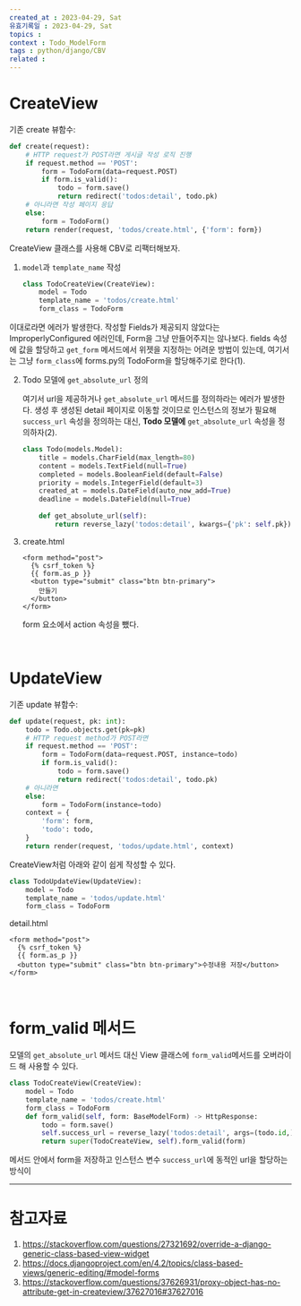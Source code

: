 ```yaml
---
created_at : 2023-04-29, Sat
유효기록일 : 2023-04-29, Sat
topics : 
context : Todo_ModelForm
tags : python/django/CBV
related : 
---
```

# CreateView
기존 create 뷰함수:
```python
def create(request):
    # HTTP request가 POST라면 게시글 작성 로직 진행
    if request.method == 'POST':
        form = TodoForm(data=request.POST)
        if form.is_valid():
            todo = form.save()
            return redirect('todos:detail', todo.pk)
    # 아니라면 작성 페이지 응답
    else:
        form = TodoForm()
    return render(request, 'todos/create.html', {'form': form})
```

CreateView 클래스를 사용해 CBV로 리팩터해보자.

1. `model`과 `template_name` 작성
	```python
	class TodoCreateView(CreateView):
	    model = Todo
	    template_name = 'todos/create.html'
	    form_class = TodoForm
	```
이대로라면 에러가 발생한다. 작성할 Fields가 제공되지 않았다는 ImproperlyConfigured 에러인데, Form을 그냥 만들어주지는 않나보다. fields 속성에 값을 할당하고 `get_form` 메서드에서 위젯을 지정하는 어려운 방법이 있는데, 여기서는 그냥 `form_class`에 forms.py의 TodoForm을 할당해주기로 한다(1).

2. Todo 모델에 `get_absolute_url` 정의

	여기서 url을 제공하거나 `get_absolute_url` 메서드를 정의하라는 에러가 발생한다. 생성 후 생성된 detail 페이지로 이동할 것이므로 인스턴스의 정보가 필요해 `success_url` 속성을 정의하는 대신, **Todo 모델에** `get_absolute_url` 속성을 정의하자(2).
	```python
	class Todo(models.Model):
	    title = models.CharField(max_length=80)
	    content = models.TextField(null=True)
	    completed = models.BooleanField(default=False)
	    priority = models.IntegerField(default=3)
	    created_at = models.DateField(auto_now_add=True)
	    deadline = models.DateField(null=True)
	    
	    def get_absolute_url(self):
	        return reverse_lazy('todos:detail', kwargs={'pk': self.pk})
	```

3. create.html
	```django
	<form method="post">
	  {% csrf_token %}
	  {{ form.as_p }}
	  <button type="submit" class="btn btn-primary">
	    만들기
	  </button>
	</form>
	```
	form 요소에서 action 속성을 뺐다.

<br>

# UpdateView

기존 update 뷰함수:
```python
def update(request, pk: int):
    todo = Todo.objects.get(pk=pk)
    # HTTP request method가 POST라면
    if request.method == 'POST':
        form = TodoForm(data=request.POST, instance=todo)
        if form.is_valid():
            todo = form.save()
            return redirect('todos:detail', todo.pk)
    # 아니라면
    else:
        form = TodoForm(instance=todo)
    context = {
        'form': form,
        'todo': todo,
    }
    return render(request, 'todos/update.html', context)
```

CreateView처럼 아래와 같이 쉽게 작성할 수 있다.
```python
class TodoUpdateView(UpdateView):
    model = Todo
    template_name = 'todos/update.html'
    form_class = TodoForm
```

detail.html
```django
<form method="post">
  {% csrf_token %}
  {{ form.as_p }}
  <button type="submit" class="btn btn-primary">수정내용 저장</button>
</form>
```

<br>

# form_valid 메서드
모델의 `get_absolute_url` 메서드 대신 View 클래스에 `form_valid`메서드를 오버라이드 해 사용할 수 있다.
```python
class TodoCreateView(CreateView):
    model = Todo
    template_name = 'todos/create.html'
    form_class = TodoForm
    def form_valid(self, form: BaseModelForm) -> HttpResponse:
        todo = form.save()
        self.success_url = reverse_lazy('todos:detail', args=(todo.id,))
        return super(TodoCreateView, self).form_valid(form)
```
메서드 안에서 form을 저장하고 인스턴스 변수 `success_url`에 동적인 url을 할당하는 방식이
<br>

---
# 참고자료
1. https://stackoverflow.com/questions/27321692/override-a-django-generic-class-based-view-widget
2. https://docs.djangoproject.com/en/4.2/topics/class-based-views/generic-editing/#model-forms
3. https://stackoverflow.com/questions/37626931/proxy-object-has-no-attribute-get-in-createview/37627016#37627016

[^1]:
